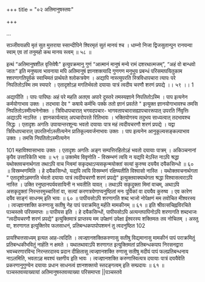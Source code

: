 +++
title = "०२ अतिमानुषस्तवः"

+++

…





सञ्जीवयन्नपि मृतं सुत मुत्तराया स्सान्दीपिने श्विरमृतं सुतं मानयं श्च । धाम्नो निजा द्विजसुतान्पुन रानयन्वा 
स्वाम् एव तां तनुमहो कथ मानय स्त्वम् ॥ ५८ ॥ 

 


इत्थं “अतिमानुषशील वृत्तिवेषैः" इत्युपक्रमानु गुणं “आत्मानं मानुषं मन्ये रामं दशरथात्मजम्”, “अहं वो बान्धवो जातः” इति मनुष्यत्व भावनाया मपि अतिमानुषं ज्ञानशक्त्यादि गुणगण मनुभूय प्रबन्धं परिसमापयितुकाम श्शरणागतिपूर्वकं स्वाभिमतं प्रार्थयते श्लोकत्रयेण । 
अद्यापि नास्त्युपरति स्त्रिविधापचारा 
त्यापः परे निपतितोऽस्मि तम स्यपारे । एतादृशोऽह मगतिर्भवतो दयायाः 
पात्रं त्वदीय चरणौ शरणं प्रपद्ये ।। ५९ ।। 
1 

अद्यापीति । पापः पापिष्ठः अहं परे महति अतएव अपारे दुस्तरे तमस्यज्ञाने निपतितोऽस्मि । पाप इत्यनेन कर्मयोगाभाव उक्तः । तदभावा देव " कषाये कर्मभिः पक्के ततो ज्ञानं प्रवर्तते " इत्युक्त ज्ञानयोगाभावश्च तमसि निपतितोऽस्मीत्यनेनोक्तः । त्रिविधापचारात् भगवदपचार- भागवतापचारासह्यापचाररूपात् उपरति र्निवृत्तिः अद्याऽपि नाऽस्ति । ज्ञानकार्यत्वात् अपचारोपरते रितिभावः । भक्तियोगस्य तदुभय साध्यत्वात् तदभावश्च सिद्धः । एतादृशः अगतिः उपायान्तरशून्यः भवतो दयायाः पात्र महं त्वदीयचरणौ शरणं प्रपद्ये । यद्वा त्रिविधापचारात् उपरतिर्नाऽस्तीत्यनेन प्रातिकूल्यवर्जनाभावः उक्तः । पाप इत्यनेन आनुकूल्यसङ्कल्पाभाव उक्तः । तमसि निपतितोऽस्मीत्यनेन 

101 
महाविश्वासाभावः उक्तः । एतादृशः अगतिः अङ्ग सम्पत्तिरहितोऽहं भवतो 
दयायाः पात्रम् । अकिञ्चनानां कृपैव उत्तारिकेति भावः ॥ ५९ ॥ 
उक्तमेव विवृणोति - 
विस्रम्भणं त्वयि न यद्यपि मेऽस्ति नाऽपि 
श्रद्धा यथोक्तवचनार्थगता तथाऽपि 
वाच न्त्विमां सकृदथाऽप्यसकृन्मयोक्तां 
सत्यां कुरुष्व दययैव दयैकसिन्धो ॥ ६० ॥ 
विस्रम्भणमिति । हे दयैकसिन्धो, यद्यपि त्वयि विस्रम्भणं रक्षिष्यतीति विश्वासो नास्ति । यथोक्तवचनार्थगता " एतादृशोऽहमगति र्भवतो दयायाः पात्रं त्वदीयचरणौ शरणं प्रपद्ये" इत्युक्तवाक्यार्थगता श्रद्धा विश्वासत्वराऽपि नास्ति । उक्ति रनुष्ठानपर्यवसायिनी न भवतीति यावत् । तथाऽपि सकृदुक्ता मिमां वाचम्, अथाऽपि असकृदुक्तां निरन्तरमुच्चारितां वा, सत्यां करणत्रयेणाप्यनुष्ठितां मनः पूर्विकां वा दययैव कुरुष्व । एव कारेण दयैव साङ्गं साधनम् इति भावः ॥ ६० ॥ 
पापीयसोऽपि शरणागति शब्द भाजो नोपेक्षणं मम तवोचित मीश्वरस्य । त्वज्ज्ञानशक्ति करुणासु सतीषु नेह पापं पराक्रमितु मर्हति मामकीनम् ॥ ६१ ॥ 
इति श्रीवत्सचिह्नविरचिते पञ्चस्तवे परिसमाप्तः ॥ पापीयस इति । हे दयैकसिन्धों, पापीयसोऽपि अत्यन्तपापिनोऽपि शरणागति शब्दभाजः “त्वदीयचरणौ शरणं प्रपद्ये" इत्युक्तिमात्रं प्राप्तस्य मम उपेक्षणं उपेक्षा ईश्वरस्य शक्तिमतः तव नोचितम् । अस्तु वा, शरणागत इत्युक्तिरेव फलसाधनं, प्रतिबन्धकपापोपशमनं तु त्वदनुष्ठित 
102 

प्रायश्चित्तसाध्यम् इत्यत आह-त्वदिति । त्वज्ज्ञानशक्तिकरुणासु सतीषु विद्यमानासु मामकीनं पापं पराक्रमितुं प्रतिबन्धकीभवितुं नार्हति न क्षमते । यथातथावाऽपि शरणागत इत्युक्तिमतां प्रतिबन्धकपाप निरसनद्वारा भवच्चरणारविन्द निरन्तरदास्य प्रदान दीक्षितासु त्वज्ज्ञानशक्ति रुणासु सतीषु मदीयं पापं फलप्रतिबन्धनाय नाऽलमिति, भवताऽह मवश्यं रक्षणीय इति भावः । त्वज्ज्ञानशक्ति करुणास्वित्यत्र दयायाः पात्रं दययैवेति प्रकरणानुगुण्येन दयायाः प्रधान साधनत्वं ज्ञानशक्तयो स्तदङ्गत्वम् इति 
सम्प्रदायः ॥ ६१ ॥ 
पञ्चस्तवव्याख्यायां अतिमानुषस्तवव्याख्या परिसमाप्ता ||पञ्चस्तवे 